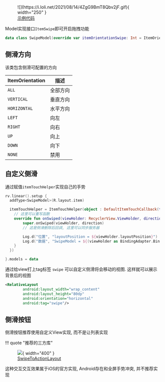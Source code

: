 <figure markdown>
  ![](https://i.loli.net/2021/08/14/4ZgG9BmT8Qbv2jF.gif){ width="250" }
  <a href="https://github.com/liangjingkanji/BRV/blob/5269ef245e7f312a0077194611f1c2aded647a3c/sample/src/main/java/com/drake/brv/sample/ui/fragment/SwipeFragment.kt" target="_blank"><figcaption>示例代码</figcaption></a>
</figure>


Model实现接口`ItemSwipe`即可开启拖拽功能

```kotlin
data class SwipeModel(override var itemOrientationSwipe: Int = ItemOrientation.ALL) : ItemSwipe
```

## 侧滑方向

该类包含侧滑可配置的方向

|  ItemOrientation  |    描述  |
| ---- | ---- |
|   `ALL`   |   全部方向   |
|   `VERTICAL`   |   垂直方向   |
|   `HORIZONTAL`   |   水平方向   |
|   `LEFT`   |   向左   |
|   `RIGHT`   |   向右   |
|   `UP`   |   向上   |
|   `DOWN`   |   向下   |
|   `NONE`   |   禁用   |




## 自定义侧滑

通过赋值`itemTouchHelper`实现自己的手势

```kotlin
rv.linear().setup {
  addType<SwipeModel>(R.layout.item)

  itemTouchHelper = ItemTouchHelper(object : DefaultItemTouchCallback(this) {
	// 这里可以重写函数
    override fun onSwiped(viewHolder: RecyclerView.ViewHolder, direction: Int) {
        super.onSwiped(viewHolder, direction)
        // 这是侧滑删除后回调, 这里可以同步服务器

        Log.d("位置", "layoutPosition = ${viewHolder.layoutPosition}")
        Log.d("数据", "SwipeModel = ${(viewHolder as BindingAdapter.BindingViewHolder).getModel<SwipeModel>()}")
    }
  })

}.models = data
```


通过给view打上tag标签 `swipe` 可以自定义侧滑将会移动的视图. 这样就可以展示背景后的视图
```xml
<RelativeLayout
        android:layout_width="wrap_content"
        android:layout_height="80dp"
        android:orientation="horizontal"
        android:tag="swipe"/>
```

## 侧滑按钮

侧滑按钮推荐使用自定义View实现, 而不是让列表实现

!!! quote "推荐的三方库"
    <figure markdown>
      ![](https://github.com/st235/SwipeToActionLayout/raw/master/images/showcase.gif){ width="400" }
      <a href="https://github.com/st235/SwipeToActionLayout"><figcaption>SwipeToActionLayout</figcaption></a>
    </figure>
    这种交互交互效果属于iOS的官方实现, Android存在和全屏手势冲突, 并不推荐实现



